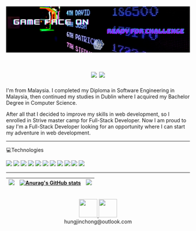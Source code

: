 [![Hung Jin Chong Header](/images/header.jfif)](#)

<h1 align="center"><img src="https://res.cloudinary.com/waliwalo/image/upload/v1618384835/portfolio/hello_xk8bsg.png" width="350px"/> <img src="https://res.cloudinary.com/waliwalo/image/upload/v1618306281/portfolio/handWave_oow7h1.gif" width="35px"></h1>

<p>
I'm from Malaysia. I completed my Diploma in Software Engineering in Malaysia, then continued my studies in Dublin where I acquired my Bachelor Degree in Computer Science.
</p>
<p>
After all that I decided to improve my skills in web development, so I enrolled in Strive master camp for Full-Stack Developer. Now I am proud to say I'm a Full-Stack Developer looking for an opportunity where I can start my adventure in web development.
</p>

---

💻Technologies
<br>

[![](https://img.shields.io/badge/-Mongo-grey?logo=mongodb)](#)
[![](https://img.shields.io/badge/-ExpressJS-grey?logo=express)](#)
[![](https://img.shields.io/badge/-React-grey?logo=react)](#)
[![](https://img.shields.io/badge/-NodeJS-grey?logo=node.js)](#)
[![](https://img.shields.io/badge/-Typescript-grey?logo=typescript)](#)
[![](https://img.shields.io/badge/-Redux-grey?logo=redux)](#)
[![](https://img.shields.io/badge/-SocketIO-grey?logo=socket.io)](#)
[![](https://img.shields.io/badge/-GSAP-grey?logo=greensock)](#)
[![](https://img.shields.io/badge/-Heroku-grey?logo=heroku)](#)
[![](https://img.shields.io/badge/-Vercel-grey?logo=vercel)](#)
[![](https://img.shields.io/badge/-Github-grey?logo=github)](#)

---

| ![](https://res.cloudinary.com/waliwalo/image/upload/v1618387221/portfolio/oie_1495826LPVkI2IU_3_eqlsqj.gif) | [![Anurag's GitHub stats](https://github-readme-stats.vercel.app/api?username=waliwalo&count_private=true&show_icons=true&theme=dark&hide=stars,contribs)](https://github.com/WaliWalo) | ![](https://res.cloudinary.com/waliwalo/image/upload/v1618387221/portfolio/oie_1495826LPVkI2IU_3_eqlsqj.gif) |
| ------------------------------------------------------------------------------------------------------------ | :------------------------------------------------------------------------------------------------------------------------------------------------------------------------------------------------------------: | ------------------------------------------------------------------------------------------------------------ |

<br>

<div align="center">
    <a href="https://www.linkedin.com/in/hungjinchong/" target="_blank">        
            <img src="https://res.cloudinary.com/waliwalo/image/upload/v1617786130/portfolio/linkedin-icon-2_cv4ywd.svg" 
            width="50" height="50"/>
    </a>
    <a href="https://jin-portfolio.vercel.app/" target="_blank">       
            <img src="https://res.cloudinary.com/waliwalo/image/upload/v1617807197/portfolio/AvatarMaker_2_kp8v5q.png"
            width="50" height="50"/>
    </a>
</div>

<div align="center">hungjinchong@outlook.com</div>

<!--
**WaliWalo/WaliWalo** is a ✨ _special_ ✨ repository because its `README.md` (this file) appears on your GitHub profile.

Here are some ideas to get you started:

- 🔭 I’m currently working on ...
- 🌱 I’m currently learning ...
- 👯 I’m looking to collaborate on ...
- 🤔 I’m looking for help with ...
- 💬 Ask me about ...
- 📫 How to reach me: ...
- 😄 Pronouns: ...
- ⚡ Fun fact: ...
  -->
